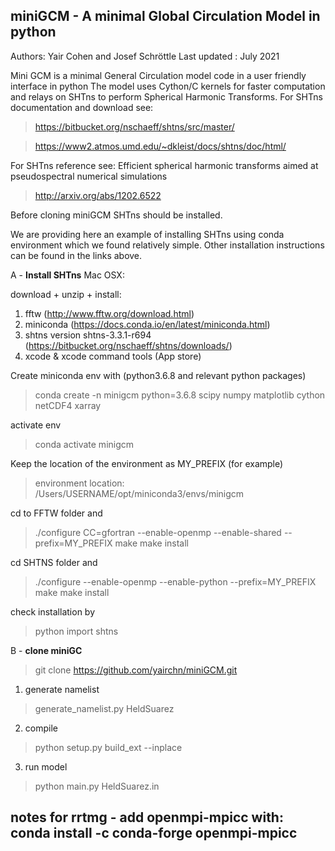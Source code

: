 ## miniGCM - A minimal Global Circulation Model in python
Authors: Yair Cohen and Josef Schröttle
Last updated : July 2021

Mini GCM is a minimal General Circulation model code in a user friendly interface in python 
The model uses Cython/C kernels for faster computation and relays on SHTns to perform Spherical Harmonic Transforms.
For SHTns documentation and download see:
> https://bitbucket.org/nschaeff/shtns/src/master/

> https://www2.atmos.umd.edu/~dkleist/docs/shtns/doc/html/

For SHTns reference see:
Efficient spherical harmonic transforms aimed at pseudospectral numerical simulations

> http://arxiv.org/abs/1202.6522

Before cloning miniGCM SHTns should be installed. 

We are providing here an example of installing SHTns using conda environment which we found relatively simple.
Other installation instructions can be found in the links above.

A - **Install SHTns**
Mac OSX:

download + unzip + install:
1. fftw (http://www.fftw.org/download.html)
2. miniconda (https://docs.conda.io/en/latest/miniconda.html)
3. shtns version shtns-3.3.1-r694 (https://bitbucket.org/nschaeff/shtns/downloads/)
4. xcode & xcode command tools (App store)

Create miniconda env with (python3.6.8 and relevant python packages)
> conda create -n minigcm python=3.6.8 scipy numpy matplotlib cython netCDF4 xarray

activate env
> conda activate minigcm

Keep the location of the environment as MY_PREFIX (for example)
> environment location: /Users/USERNAME/opt/miniconda3/envs/minigcm

cd to FFTW folder and
> ./configure CC=gfortran --enable-openmp --enable-shared --prefix=MY_PREFIX
> make 
> make install

cd SHTNS  folder and
> ./configure --enable-openmp --enable-python --prefix=MY_PREFIX
> make 
> make install

check installation by
> python
> import shtns

B - **clone miniGC**

> git clone https://github.com/yairchn/miniGCM.git

1. generate namelist

> generate_namelist.py HeldSuarez

2. compile

> python setup.py build_ext --inplace 

3. run model

> python main.py HeldSuarez.in



## notes for rrtmg - add openmpi-mpicc  with: conda install -c conda-forge openmpi-mpicc 